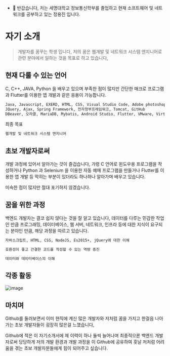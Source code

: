 - 👋 반갑습니다, 저는 세명대학교 정보통신학부를 졸업하고 현재 소프트웨어 및 네트워크를 공부하고 있는 정용진 입니다.

# 자기 소개

> 개발자를 꿈꾸는 학생 입니다, 저의 꿈은 웹개발 및 네트워크 시스템 엔지니어로 관련 분야에서 일하는 것을 목표로 하고 있습니다,
> 

## 현재 다룰 수 있는 언어

C, C++, JAVA, Python 을 배우고 있으며 부족한 점이 많지만 간단한 매크로 프로그램과 Flutter를 이용한 앱 개발과 같은 응용이 가능합니다.

```sh
Java, Javascript, EXERD, HTML, CSS, Visual Studio Code, Adobe photoshop
JQuery, Ajax, Spring Framework, 전자정부프레임워크, Tomcat, GitHub
DBeaver, 오라클, MariaDB, Mybatis, Android Studio, Flutter, VMware, Virtual Box, Cisco Packet Tracer, Google Colab
```

최종 목표

```sh
웹개발 및 네트워크 시스템 엔지니어
```

## 초보 개발자로써

개발 과정에 있어서 알아가는 것이 즐겁습니다, 가령 C 언어로 윈도우용 프로그램을 작성하거나 Python 과 Selenium 을 이용한 자동 예매 프로그램을 만들거나 Flutter를 이용한 앱 개발 등 막히는 부분이 있더라도 하나하나 알아가며 배우고 있습니다.

미숙한 점이 많지만 절대 포기하지 않겠습니다.

## 꿈을 위한 과정

백엔드 개발자는 결코 쉽지 않다는 것을 잘 알고 있습니다, 데이터를 다루는 민감한 작업인 만큼 프로그래밍, 데이터베이스, 웹 서버, 네트워크, 인프라 등에 대한 지식이 요구되는 분야인 만큼, 해당 과정을 따르고 있습니다.

```sh
자바스크립트, HTML, CSS, NodeJS, Es2015+, jQuery에 대한 이해

호환성이 좋고 간결한 코드를 작성할 수 있는 역량 증진

데이터와 데이터베이스의 이해
```

## 각종 활동

![image](https://github.com/user-attachments/assets/43fdbb8b-07b0-40be-8a29-15c0a8e011d1)


## 마치며

Github를 둘러보면서 이미 현직에 계신 많은 개발자와 저처럼 꿈을 가지고 한걸음 나아가는 초보 개발자들이 굉장히 많은걸 느꼈습니다, 

Github에 적은 이 자기소개서에 제 이력이 하나 둘씩 늘어나며 최종적으론 백엔드 개발자로써 당당하게 저의 개발 환경과 개발 과정을 이 Github에 공유하여 훗날 저처럼 어려움을 겪는 초보 개발자분들에게 힘이 되어주고 싶습니다.






